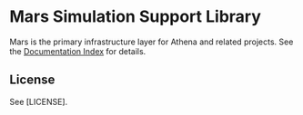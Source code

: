 # Mars Simulation Support Library

Mars is the primary infrastructure layer for Athena and related projects.
See the [Documentation Index](docs/index.html) for details.

## License

See [LICENSE].